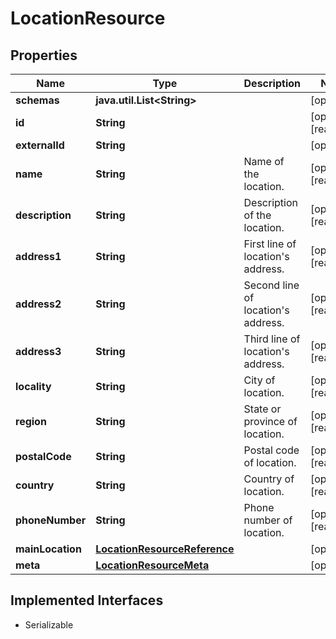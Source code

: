 

# LocationResource


## Properties

Name | Type | Description | Notes
------------ | ------------- | ------------- | -------------
**schemas** | **java.util.List&lt;String&gt;** |  |  [optional]
**id** | **String** |  |  [optional] [readonly]
**externalId** | **String** |  |  [optional]
**name** | **String** | Name of the location. |  [optional] [readonly]
**description** | **String** | Description of the location. |  [optional] [readonly]
**address1** | **String** | First line of location&#39;s address. |  [optional] [readonly]
**address2** | **String** | Second line of location&#39;s address. |  [optional] [readonly]
**address3** | **String** | Third line of location&#39;s address. |  [optional] [readonly]
**locality** | **String** | City of location. |  [optional] [readonly]
**region** | **String** | State or province of location. |  [optional] [readonly]
**postalCode** | **String** | Postal code of location. |  [optional] [readonly]
**country** | **String** | Country of location. |  [optional] [readonly]
**phoneNumber** | **String** | Phone number of location. |  [optional] [readonly]
**mainLocation** | [**LocationResourceReference**](LocationResourceReference.md) |  |  [optional]
**meta** | [**LocationResourceMeta**](LocationResourceMeta.md) |  |  [optional]


## Implemented Interfaces

* Serializable


